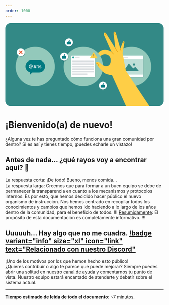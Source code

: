 ```yaml
---
order: 1000
---
```

![](media/IMG_2423.png)

# ¡Bienvenido(a) de nuevo!
¿Alguna vez te has preguntado cómo funciona una gran comunidad por dentro? Si es así y tienes tiempo, ¡puedes echarle un vistazo!


## Antes de nada... ¿qué rayos voy a encontrar aquí? 🤔
La respuesta corta: ¡De todo! Bueno, menos comida…<br>
La respuesta larga: Creemos que para formar a un buen equipo se debe de permanecer la transparencia en cuanto a los mecanismos y protocolos internos. Es por esto, que hemos decidido hacer público el nuevo organismo de instrucción.
Nos hemos centrado en recopilar todos los conocimientos y cambios que hemos ido haciendo a lo largo de los años dentro de la comunidad, para el beneficio de todos.
!!!
<u>Resumidamente</u>: El propósito de esta documentación es completamente informativo.
!!!
## Uuuuuh... Hay algo que no me cuadra. [!badge variant="info" size="xl" icon="link" text="Relacionado con nuestro Discord"](https://discord.gg/gatitos)
¡Uno de los motivos por los que hemos hecho esto público!<br>
¿Quieres contribuir o algo te parece que puede mejorar? Siempre puedes abrir una solitud en nuestro [canal de ayuda](https://discord.com/channels/790289803219566633/822611489370144808/979482036265947156) y comentarnos tu punto de vista. Nuestro equipo estará encantado de atenderte y debatir sobre el sistema actual.

---
**Tiempo estimado de leída de todo el documento**: ~7 minutos.